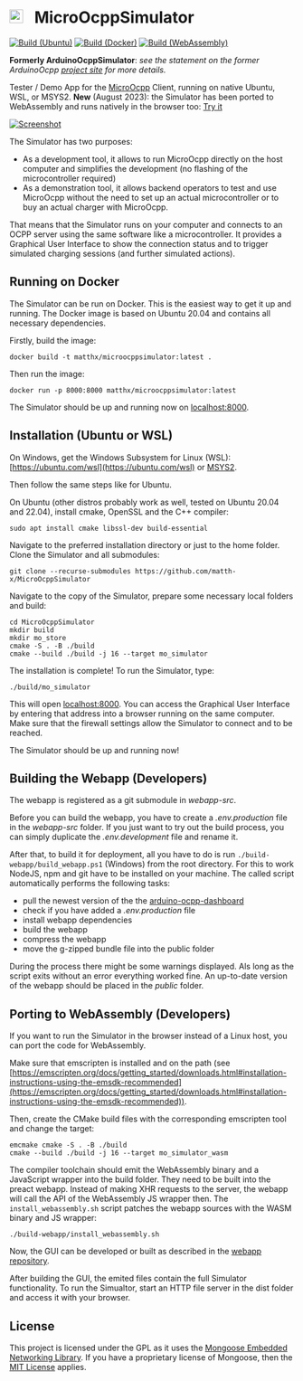 # <img src="https://user-images.githubusercontent.com/63792403/133922028-fefc8abb-fde9-460b-826f-09a458502d17.png" alt="Icon" height="24"> &nbsp; MicroOcppSimulator

[![Build (Ubuntu)](https://github.com/matth-x/MicroOcppSimulator/workflows/Build%20%28Ubuntu%29/badge.svg)]((https://github.com/matth-x/MicroOcppSimulator/actions))
[![Build (Docker)](https://github.com/matth-x/MicroOcppSimulator/workflows/Build%20%28Docker%29/badge.svg)]((https://github.com/matth-x/MicroOcppSimulator/actions))
[![Build (WebAssembly)](https://github.com/matth-x/MicroOcppSimulator/workflows/Build%20%28WebAssembly%29/badge.svg)]((https://github.com/matth-x/MicroOcppSimulator/actions))

**Formerly ArduinoOcppSimulator**: *see the statement on the former ArduinoOcpp [project site](https://github.com/matth-x/MicroOcpp) for more details.*

Tester / Demo App for the [MicroOcpp](https://github.com/matth-x/MicroOcpp) Client, running on native Ubuntu, WSL, or MSYS2. **New** (August 2023): the Simulator has been ported to WebAssembly and runs natively in the browser too: [Try it](https://demo.micro-ocpp.com/)

[![Screenshot](https://github.com/agruenb/arduino-ocpp-dashboard/blob/master/docs/img/status_page.png)](https://demo.micro-ocpp.com/)

The Simulator has two purposes:
- As a development tool, it allows to run MicroOcpp directly on the host computer and simplifies the development (no flashing of the microcontroller required)
- As a demonstration tool, it allows backend operators to test and use MicroOcpp without the need to set up an actual microcontroller or to buy an actual charger with MicroOcpp.

That means that the Simulator runs on your computer and connects to an OCPP server using the same software like a
microcontroller. It provides a Graphical User Interface to show the connection status and to trigger simulated charging
sessions (and further simulated actions).

## Running on Docker

The Simulator can be run on Docker. This is the easiest way to get it up and running. The Docker image is based on
Ubuntu 20.04 and contains all necessary dependencies.

Firstly, build the image:

```shell
docker build -t matthx/microocppsimulator:latest .
```

Then run the image:

```shell
docker run -p 8000:8000 matthx/microocppsimulator:latest
```

The Simulator should be up and running now on [localhost:8000](http://localhost:8000).

## Installation (Ubuntu or WSL)

On Windows, get the Windows Subsystem for Linux (WSL): [https://ubuntu.com/wsl](https://ubuntu.com/wsl) or [MSYS2](https://www.msys2.org/).

Then follow the same steps like for Ubuntu.

On Ubuntu (other distros probably work as well, tested on Ubuntu 20.04 and 22.04), install cmake, OpenSSL and the C++
compiler:

```shell
sudo apt install cmake libssl-dev build-essential
```

Navigate to the preferred installation directory or just to the home folder. Clone the Simulator and all submodules:

```shell
git clone --recurse-submodules https://github.com/matth-x/MicroOcppSimulator
```

Navigate to the copy of the Simulator, prepare some necessary local folders and build:

```shell
cd MicroOcppSimulator
mkdir build
mkdir mo_store
cmake -S . -B ./build
cmake --build ./build -j 16 --target mo_simulator
```

The installation is complete! To run the Simulator, type:

```shell
./build/mo_simulator
```

This will open [localhost:8000](http://localhost:8000). You can access the Graphical User Interface by entering that
address into a browser running on the same computer. Make sure that the firewall settings allow the Simulator to connect
and to be reached.

The Simulator should be up and running now!

## Building the Webapp (Developers)

The webapp is registered as a git submodule in *webapp-src*.

Before you can build the webapp, you have to create a *.env.production* file in the *webapp-src* folder. If you just
want to try out the build process, you can simply duplicate the *.env.development* file and rename it.

After that, to build it for deployment, all you have to do is run `./build-webapp/build_webapp.ps1` (Windows) from the
root directory.
For this to work NodeJS, npm and git have to be installed on your machine. The called script automatically performs the
following tasks:

- pull the newest version of the the [arduino-ocpp-dashboard](https://github.com/agruenb/arduino-ocpp-dashboard)
- check if you have added a *.env.production* file
- install webapp dependencies
- build the webapp
- compress the webapp
- move the g-zipped bundle file into the public folder

During the process there might be some warnings displayed. Als long as the script exits without an error everything worked fine. An up-to-date version of the webapp should be placed in the *public* folder.

## Porting to WebAssembly (Developers)

If you want to run the Simulator in the browser instead of a Linux host, you can port the code for WebAssembly.

Make sure that emscripten is installed and on the path (see [https://emscripten.org/docs/getting_started/downloads.html#installation-instructions-using-the-emsdk-recommended](https://emscripten.org/docs/getting_started/downloads.html#installation-instructions-using-the-emsdk-recommended)).

Then, create the CMake build files with the corresponding emscripten tool and change the target:

```shell
emcmake cmake -S . -B ./build
cmake --build ./build -j 16 --target mo_simulator_wasm
```

The compiler toolchain should emit the WebAssembly binary and a JavaScript wrapper into the build folder. They need to be built into the preact webapp. Instead of making XHR requests to the server, the webapp will call the API of the WebAssembly JS wrapper then. The `install_webassembly.sh` script patches the webapp sources with the WASM binary and JS wrapper:

```shell
./build-webapp/install_webassembly.sh
```

Now, the GUI can be developed or built as described in the [webapp repository](https://github.com/agruenb/arduino-ocpp-dashboard).

After building the GUI, the emited files contain the full Simulator functionality. To run the Simualtor, start an HTTP file server in the dist folder and access it with your browser.

## License

This project is licensed under the GPL as it uses the [Mongoose Embedded Networking Library](https://github.com/cesanta/mongoose). If you have a proprietary license of Mongoose, then the [MIT License](https://github.com/matth-x/MicroOcpp/blob/master/LICENSE) applies.
